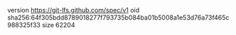 version https://git-lfs.github.com/spec/v1
oid sha256:64f305bdd8789018277f793735b084ba01b5008a1e53d76a73f465c988325f33
size 62204
